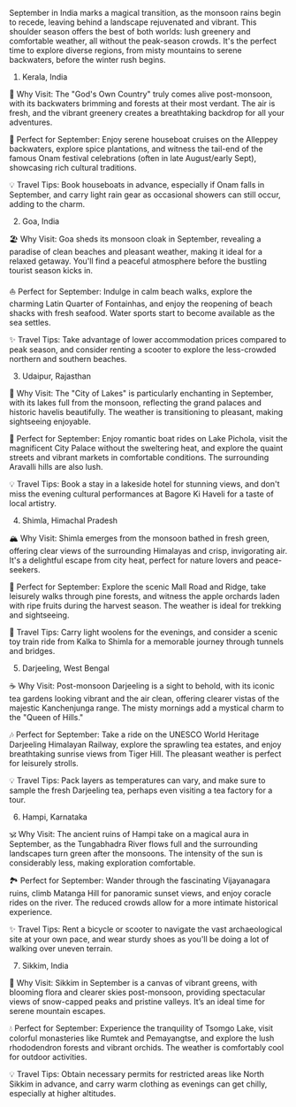 September in India marks a magical transition, as the monsoon rains begin to recede, leaving behind a landscape rejuvenated and vibrant. This shoulder season offers the best of both worlds: lush greenery and comfortable weather, all without the peak-season crowds. It's the perfect time to explore diverse regions, from misty mountains to serene backwaters, before the winter rush begins.

1. Kerala, India

🌴 Why Visit: The "God's Own Country" truly comes alive post-monsoon, with its backwaters brimming and forests at their most verdant. The air is fresh, and the vibrant greenery creates a breathtaking backdrop for all your adventures.

🛶 Perfect for September: Enjoy serene houseboat cruises on the Alleppey backwaters, explore spice plantations, and witness the tail-end of the famous Onam festival celebrations (often in late August/early Sept), showcasing rich cultural traditions.

💡 Travel Tips: Book houseboats in advance, especially if Onam falls in September, and carry light rain gear as occasional showers can still occur, adding to the charm.

2. Goa, India

🏖️ Why Visit: Goa sheds its monsoon cloak in September, revealing a paradise of clean beaches and pleasant weather, making it ideal for a relaxed getaway. You'll find a peaceful atmosphere before the bustling tourist season kicks in.

⛵ Perfect for September: Indulge in calm beach walks, explore the charming Latin Quarter of Fontainhas, and enjoy the reopening of beach shacks with fresh seafood. Water sports start to become available as the sea settles.

✨ Travel Tips: Take advantage of lower accommodation prices compared to peak season, and consider renting a scooter to explore the less-crowded northern and southern beaches.

3. Udaipur, Rajasthan

👑 Why Visit: The "City of Lakes" is particularly enchanting in September, with its lakes full from the monsoon, reflecting the grand palaces and historic havelis beautifully. The weather is transitioning to pleasant, making sightseeing enjoyable.

🎨 Perfect for September: Enjoy romantic boat rides on Lake Pichola, visit the magnificent City Palace without the sweltering heat, and explore the quaint streets and vibrant markets in comfortable conditions. The surrounding Aravalli hills are also lush.

💡 Travel Tips: Book a stay in a lakeside hotel for stunning views, and don't miss the evening cultural performances at Bagore Ki Haveli for a taste of local artistry.

4. Shimla, Himachal Pradesh

🏔️ Why Visit: Shimla emerges from the monsoon bathed in fresh green, offering clear views of the surrounding Himalayas and crisp, invigorating air. It's a delightful escape from city heat, perfect for nature lovers and peace-seekers.

🍎 Perfect for September: Explore the scenic Mall Road and Ridge, take leisurely walks through pine forests, and witness the apple orchards laden with ripe fruits during the harvest season. The weather is ideal for trekking and sightseeing.

🥾 Travel Tips: Carry light woolens for the evenings, and consider a scenic toy train ride from Kalka to Shimla for a memorable journey through tunnels and bridges.

5. Darjeeling, West Bengal

☕ Why Visit: Post-monsoon Darjeeling is a sight to behold, with its iconic tea gardens looking vibrant and the air clean, offering clearer vistas of the majestic Kanchenjunga range. The misty mornings add a mystical charm to the "Queen of Hills."

🎶 Perfect for September: Take a ride on the UNESCO World Heritage Darjeeling Himalayan Railway, explore the sprawling tea estates, and enjoy breathtaking sunrise views from Tiger Hill. The pleasant weather is perfect for leisurely strolls.

💡 Travel Tips: Pack layers as temperatures can vary, and make sure to sample the fresh Darjeeling tea, perhaps even visiting a tea factory for a tour.

6. Hampi, Karnataka

🕉️ Why Visit: The ancient ruins of Hampi take on a magical aura in September, as the Tungabhadra River flows full and the surrounding landscapes turn green after the monsoons. The intensity of the sun is considerably less, making exploration comfortable.

🏞️ Perfect for September: Wander through the fascinating Vijayanagara ruins, climb Matanga Hill for panoramic sunset views, and enjoy coracle rides on the river. The reduced crowds allow for a more intimate historical experience.

✨ Travel Tips: Rent a bicycle or scooter to navigate the vast archaeological site at your own pace, and wear sturdy shoes as you'll be doing a lot of walking over uneven terrain.

7. Sikkim, India

🌿 Why Visit: Sikkim in September is a canvas of vibrant greens, with blooming flora and clearer skies post-monsoon, providing spectacular views of snow-capped peaks and pristine valleys. It’s an ideal time for serene mountain escapes.

💧 Perfect for September: Experience the tranquility of Tsomgo Lake, visit colorful monasteries like Rumtek and Pemayangtse, and explore the lush rhododendron forests and vibrant orchids. The weather is comfortably cool for outdoor activities.

💡 Travel Tips: Obtain necessary permits for restricted areas like North Sikkim in advance, and carry warm clothing as evenings can get chilly, especially at higher altitudes.